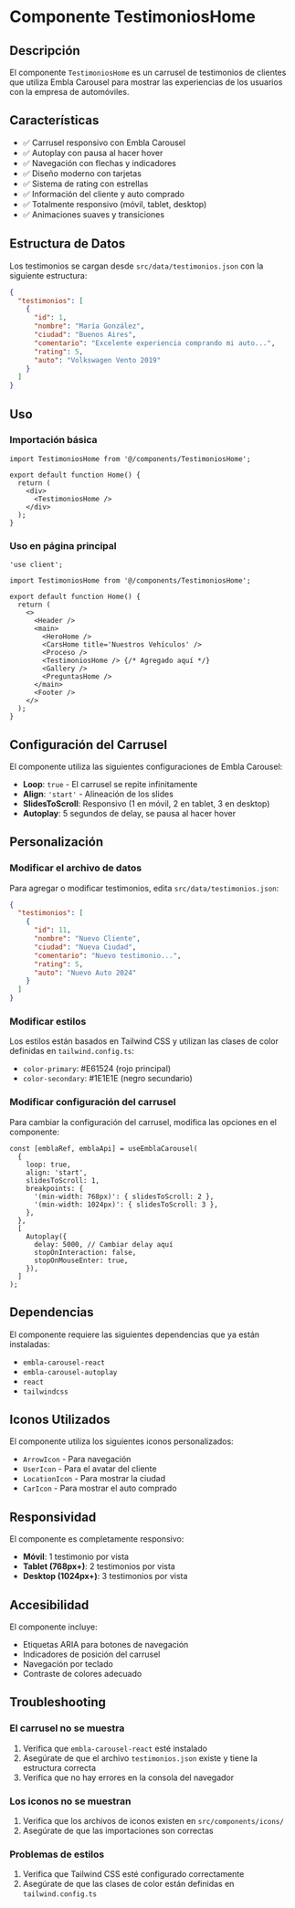# Componente TestimoniosHome

## Descripción

El componente `TestimoniosHome` es un carrusel de testimonios de clientes que utiliza Embla Carousel para mostrar las experiencias de los usuarios con la empresa de automóviles.

## Características

- ✅ Carrusel responsivo con Embla Carousel
- ✅ Autoplay con pausa al hacer hover
- ✅ Navegación con flechas y indicadores
- ✅ Diseño moderno con tarjetas
- ✅ Sistema de rating con estrellas
- ✅ Información del cliente y auto comprado
- ✅ Totalmente responsivo (móvil, tablet, desktop)
- ✅ Animaciones suaves y transiciones

## Estructura de Datos

Los testimonios se cargan desde `src/data/testimonios.json` con la siguiente estructura:

```json
{
  "testimonios": [
    {
      "id": 1,
      "nombre": "María González",
      "ciudad": "Buenos Aires",
      "comentario": "Excelente experiencia comprando mi auto...",
      "rating": 5,
      "auto": "Volkswagen Vento 2019"
    }
  ]
}
```

## Uso

### Importación básica

```tsx
import TestimoniosHome from '@/components/TestimoniosHome';

export default function Home() {
  return (
    <div>
      <TestimoniosHome />
    </div>
  );
}
```

### Uso en página principal

```tsx
'use client';

import TestimoniosHome from '@/components/TestimoniosHome';

export default function Home() {
  return (
    <>
      <Header />
      <main>
        <HeroHome />
        <CarsHome title='Nuestros Vehículos' />
        <Proceso />
        <TestimoniosHome /> {/* Agregado aquí */}
        <Gallery />
        <PreguntasHome />
      </main>
      <Footer />
    </>
  );
}
```

## Configuración del Carrusel

El componente utiliza las siguientes configuraciones de Embla Carousel:

- **Loop**: `true` - El carrusel se repite infinitamente
- **Align**: `'start'` - Alineación de los slides
- **SlidesToScroll**: Responsivo (1 en móvil, 2 en tablet, 3 en desktop)
- **Autoplay**: 5 segundos de delay, se pausa al hacer hover

## Personalización

### Modificar el archivo de datos

Para agregar o modificar testimonios, edita `src/data/testimonios.json`:

```json
{
  "testimonios": [
    {
      "id": 11,
      "nombre": "Nuevo Cliente",
      "ciudad": "Nueva Ciudad",
      "comentario": "Nuevo testimonio...",
      "rating": 5,
      "auto": "Nuevo Auto 2024"
    }
  ]
}
```

### Modificar estilos

Los estilos están basados en Tailwind CSS y utilizan las clases de color definidas en `tailwind.config.ts`:

- `color-primary`: #E61524 (rojo principal)
- `color-secondary`: #1E1E1E (negro secundario)

### Modificar configuración del carrusel

Para cambiar la configuración del carrusel, modifica las opciones en el componente:

```tsx
const [emblaRef, emblaApi] = useEmblaCarousel(
  {
    loop: true,
    align: 'start',
    slidesToScroll: 1,
    breakpoints: {
      '(min-width: 768px)': { slidesToScroll: 2 },
      '(min-width: 1024px)': { slidesToScroll: 3 },
    },
  },
  [
    Autoplay({
      delay: 5000, // Cambiar delay aquí
      stopOnInteraction: false,
      stopOnMouseEnter: true,
    }),
  ]
);
```

## Dependencias

El componente requiere las siguientes dependencias que ya están instaladas:

- `embla-carousel-react`
- `embla-carousel-autoplay`
- `react`
- `tailwindcss`

## Iconos Utilizados

El componente utiliza los siguientes iconos personalizados:

- `ArrowIcon` - Para navegación
- `UserIcon` - Para el avatar del cliente
- `LocationIcon` - Para mostrar la ciudad
- `CarIcon` - Para mostrar el auto comprado

## Responsividad

El componente es completamente responsivo:

- **Móvil**: 1 testimonio por vista
- **Tablet (768px+)**: 2 testimonios por vista
- **Desktop (1024px+)**: 3 testimonios por vista

## Accesibilidad

El componente incluye:

- Etiquetas ARIA para botones de navegación
- Indicadores de posición del carrusel
- Navegación por teclado
- Contraste de colores adecuado

## Troubleshooting

### El carrusel no se muestra

1. Verifica que `embla-carousel-react` esté instalado
2. Asegúrate de que el archivo `testimonios.json` existe y tiene la estructura correcta
3. Verifica que no hay errores en la consola del navegador

### Los iconos no se muestran

1. Verifica que los archivos de iconos existen en `src/components/icons/`
2. Asegúrate de que las importaciones son correctas

### Problemas de estilos

1. Verifica que Tailwind CSS esté configurado correctamente
2. Asegúrate de que las clases de color están definidas en `tailwind.config.ts`
